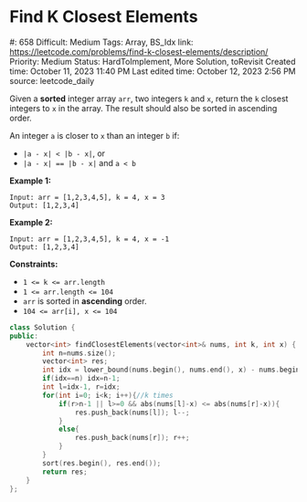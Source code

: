 # Find K Closest Elements

#: 658
Difficult: Medium
Tags: Array, BS_Idx
link: https://leetcode.com/problems/find-k-closest-elements/description/
Priority: Medium
Status: HardToImplement, More Solution, toRevisit
Created time: October 11, 2023 11:40 PM
Last edited time: October 12, 2023 2:56 PM
source: leetcode_daily

Given a **sorted** integer array `arr`, two integers `k` and `x`, return the `k` closest integers to `x` in the array. The result should also be sorted in ascending order.

An integer `a` is closer to `x` than an integer `b` if:

- `|a - x| < |b - x|`, or
- `|a - x| == |b - x|` and `a < b`

**Example 1:**

```
Input: arr = [1,2,3,4,5], k = 4, x = 3
Output: [1,2,3,4]

```

**Example 2:**

```
Input: arr = [1,2,3,4,5], k = 4, x = -1
Output: [1,2,3,4]

```

**Constraints:**

- `1 <= k <= arr.length`
- `1 <= arr.length <= 104`
- `arr` is sorted in **ascending** order.
- `104 <= arr[i], x <= 104`

```cpp
class Solution {
public:
    vector<int> findClosestElements(vector<int>& nums, int k, int x) {
        int n=nums.size();
        vector<int> res;
        int idx = lower_bound(nums.begin(), nums.end(), x) - nums.begin();
        if(idx==n) idx=n-1;
        int l=idx-1, r=idx;
        for(int i=0; i<k; i++){//k times
            if(r>n-1 || l>=0 && abs(nums[l]-x) <= abs(nums[r]-x)){
                res.push_back(nums[l]); l--;
            }
            else{
                res.push_back(nums[r]); r++;
            }
        }
        sort(res.begin(), res.end());
        return res;
    }
};
```